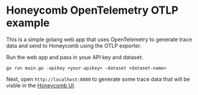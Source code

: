 
# Honeycomb OpenTelemetry OTLP example

This is a simple golang web app that uses OpenTelemetry to generate trace data and send to Honeycomb using the OTLP exporter.

Run the web app and pass in youe API key and dataset:
```
go run main.go -apikey <your-apikey> -dataset <dataset-name>
```

Next, open `http://localhost:8080` to generate some trace data that will be visble in the [Honeycomb UI](http://ui.honeycomb.io).
